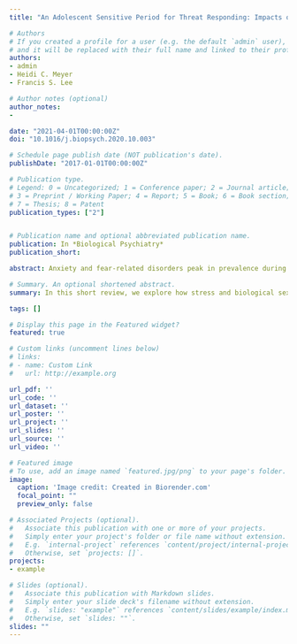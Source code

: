 ```yaml
---
title: "An Adolescent Sensitive Period for Threat Responding: Impacts of Stress and Sex"

# Authors
# If you created a profile for a user (e.g. the default `admin` user), write the username (folder name) here
# and it will be replaced with their full name and linked to their profile.
authors:
- admin
- Heidi C. Meyer
- Francis S. Lee

# Author notes (optional)
author_notes:
-

date: "2021-04-01T00:00:00Z"
doi: "10.1016/j.biopsych.2020.10.003"

# Schedule page publish date (NOT publication's date).
publishDate: "2017-01-01T00:00:00Z"

# Publication type.
# Legend: 0 = Uncategorized; 1 = Conference paper; 2 = Journal article;
# 3 = Preprint / Working Paper; 4 = Report; 5 = Book; 6 = Book section;
# 7 = Thesis; 8 = Patent
publication_types: ["2"]


# Publication name and optional abbreviated publication name.
publication: In *Biological Psychiatry*
publication_short:

abstract: Anxiety and fear-related disorders peak in prevalence during adolescence, a window of rapid behavioral development and neural remodeling. However, understanding of the development of threat responding and the underlying neural circuits remains limited. Preclinical models of threat conditioning and extinction have provided an unparalleled glimpse into the developing brain. In this review we discuss mouse and rat studies on the development of threat response regulation, with a focus on the adolescent period. Evidence of nonlinear patterns of threat responding during adolescence and the continued development of the underlying circuitry is highly indicative of an adolescent sensitive period for threat response regulation. While we highlight literature in support of this unique developmental window, we also emphasize the need for causal studies to clarify the parameters defining such a sensitive period. In doing so, we explore how stress and biological sex affect the development and expression of threat response regulation during adolescence and beyond. Ultimately, a deeper understanding of how these factors interact with and affect developmental trajectories of learning and memory will inform treatment and prevention strategies for pediatric anxiety disorders.

# Summary. An optional shortened abstract.
summary: In this short review, we explore how stress and biological sex affect the development and expression of threat response regulation during adolescence and beyond.

tags: []

# Display this page in the Featured widget?
featured: true

# Custom links (uncomment lines below)
# links:
# - name: Custom Link
#   url: http://example.org

url_pdf: ''
url_code: ''
url_dataset: ''
url_poster: ''
url_project: ''
url_slides: ''
url_source: ''
url_video: ''

# Featured image
# To use, add an image named `featured.jpg/png` to your page's folder.
image:
  caption: 'Image credit: Created in Biorender.com'
  focal_point: ""
  preview_only: false

# Associated Projects (optional).
#   Associate this publication with one or more of your projects.
#   Simply enter your project's folder or file name without extension.
#   E.g. `internal-project` references `content/project/internal-project/index.md`.
#   Otherwise, set `projects: []`.
projects:
- example

# Slides (optional).
#   Associate this publication with Markdown slides.
#   Simply enter your slide deck's filename without extension.
#   E.g. `slides: "example"` references `content/slides/example/index.md`.
#   Otherwise, set `slides: ""`.
slides: ""
---
```

